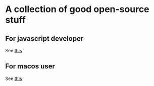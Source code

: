 # A collection of good open-source stuff

## For javascript developer

See [this](./javascript.wiki)

## For macos user

See [this](./macos.wiki)

